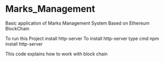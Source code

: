 # Marks_Management

Basic application of Marks Management System Based on Ethereum  BlockChain


To run this Project install http-server
To install http-server type cmd 
npm install http-server

This code explains how to work with block chain

